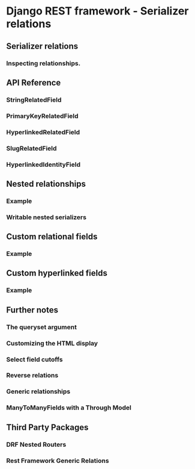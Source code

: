 # Django REST framework - Serializer relations

## Serializer relations
### Inspecting relationships.
## API Reference
### StringRelatedField
### PrimaryKeyRelatedField
### HyperlinkedRelatedField
### SlugRelatedField
### HyperlinkedIdentityField
## Nested relationships
### Example
### Writable nested serializers
## Custom relational fields
### Example
## Custom hyperlinked fields
### Example
## Further notes
### The queryset argument
### Customizing the HTML display
### Select field cutoffs
### Reverse relations
### Generic relationships
### ManyToManyFields with a Through Model
## Third Party Packages
### DRF Nested Routers
### Rest Framework Generic Relations
